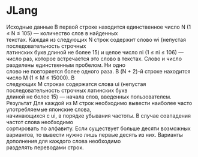 # JLang

Исходные	данные
В	первой	строке	находится	единственное	число	N (1 ≤ N ≤ 105) — количество	слов	в	найденных	
текстах.	Каждая	из	следующих	N строк	содержит	слово	wi (непустая	последовательность	строчных	
латинских	букв	длиной	не	более	15)	и	целое	число	ni (1 ≤ ni ≤ 106) — число	раз,	которое	
встречается	это	слово	в	текстах.	Слово	и	число	разделены	единственным	пробелом.	Ни	одно	
слово	не	повторяется	более	одного	раза.	В	(N + 2)-й	строке	находится	число	M (1 ≤ M ≤ 15000).	В	
следующих	M строках	содержатся	слова	ui (непустая	последовательность	строчных	латинских	букв	
длиной	не	более	15) — начала	слов,	введенных	пользователем.	
Результат
Для	каждой	из	M строк	необходимо	вывести	наиболее	часто	употребляемые	японские	слова,	
начинающихся	с	ui,	в	порядке	убывания	частоты.	В	случае	совпадения	частот	слова	необходимо	
сортировать	по	алфавиту.	Если	существует	больше	десяти	возможных	вариантов,	то	вывести	
нужно	лишь	первые	десять	из	них.	Варианты	дополнения	для	каждого	слова	необходимо	
разделять	переводами	строк.
